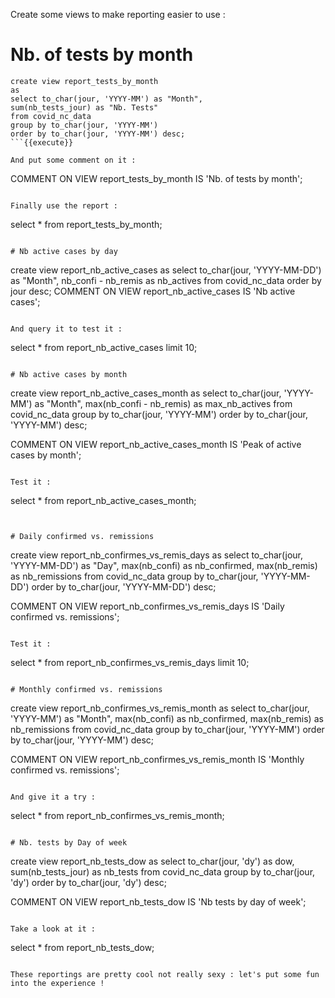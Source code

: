 Create some views to make reporting easier to use :


# Nb. of tests by month

```
create view report_tests_by_month
as
select to_char(jour, 'YYYY-MM') as "Month",
sum(nb_tests_jour) as "Nb. Tests"
from covid_nc_data
group by to_char(jour, 'YYYY-MM')
order by to_char(jour, 'YYYY-MM') desc;
```{{execute}}

And put some comment on it :

```
COMMENT ON VIEW report_tests_by_month IS 'Nb. of tests by month';
```{{execute}}

Finally use the report :

```
select * from report_tests_by_month;
```{{execute}}

# Nb active cases by day

```
create view report_nb_active_cases
as
select to_char(jour, 'YYYY-MM-DD') as "Month",
nb_confi - nb_remis as nb_actives
from covid_nc_data
order by jour desc;
COMMENT ON VIEW report_nb_active_cases IS 'Nb active cases';
```{{execute}}

And query it to test it :

```
select * from report_nb_active_cases
limit 10;
```{{execute}}

# Nb active cases by month

```
create view report_nb_active_cases_month
as
select to_char(jour, 'YYYY-MM') as "Month",
max(nb_confi - nb_remis) as max_nb_actives
from covid_nc_data
group by to_char(jour, 'YYYY-MM')
order by to_char(jour, 'YYYY-MM') desc;

COMMENT ON VIEW report_nb_active_cases_month IS 'Peak of active cases by month';
```{{execute}}

Test it :

```
select * from report_nb_active_cases_month;
```{{execute}}


# Daily confirmed vs. remissions

```
create view report_nb_confirmes_vs_remis_days
as
select to_char(jour, 'YYYY-MM-DD') as "Day",
max(nb_confi) as nb_confirmed,
max(nb_remis) as nb_remissions
from covid_nc_data
group by to_char(jour, 'YYYY-MM-DD')
order by to_char(jour, 'YYYY-MM-DD') desc;

COMMENT ON VIEW report_nb_confirmes_vs_remis_days IS 'Daily confirmed vs. remissions';
```{{execute}}

Test it :

```
select *
from report_nb_confirmes_vs_remis_days
limit 10;
```{{execute}}

# Monthly confirmed vs. remissions

```
create view report_nb_confirmes_vs_remis_month
as
select to_char(jour, 'YYYY-MM') as "Month",
max(nb_confi) as nb_confirmed,
max(nb_remis) as nb_remissions
from covid_nc_data
group by to_char(jour, 'YYYY-MM')
order by to_char(jour, 'YYYY-MM') desc;

COMMENT ON VIEW report_nb_confirmes_vs_remis_month IS 'Monthly confirmed vs. remissions';
```{{execute}}

And give it a try :

```
select *
from report_nb_confirmes_vs_remis_month;
```{{execute}}

# Nb. tests by Day of week

```
create view report_nb_tests_dow
as
select 
to_char(jour, 'dy') as dow,
sum(nb_tests_jour) as nb_tests
from covid_nc_data
group by to_char(jour, 'dy')
order by to_char(jour, 'dy') desc;

COMMENT ON VIEW report_nb_tests_dow IS 'Nb tests by day of week';
```{{execute}}

Take a look at it :

```
select *
from report_nb_tests_dow;
```{{execute}}

These reportings are pretty cool not really sexy : let's put some fun into the experience !